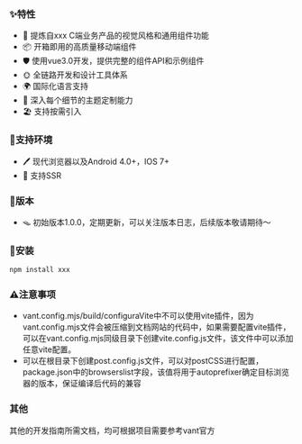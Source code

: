 ### ✨特性
 - 🌈 提炼自xxx C端业务产品的视觉风格和通用组件功能
 - 📦 开箱即用的高质量移动端组件
 - 🛡️ 使用vue3.0开发，提供完整的组件API和示例组件
 - 🌞 全链路开发和设计工具体系
 - 🌍 国际化语言支持
 - 🎨 深入每个细节的主题定制能力
 - 🏖️ 支持按需引入

 ### 🌊支持环境
 - 🖊️ 现代浏览器以及Android 4.0+，IOS 7+
 - 🌲 支持SSR

 ### 📖版本
 - 🪤 初始版本1.0.0，定期更新，可以关注版本日志，后续版本敬请期待～

 ### 🔧安装
 ```bash
 npm install xxx
 ```

 ### ⚠️注意事项
 - vant.config.mjs/build/configuraVite中不可以使用vite插件，因为vant.config.mjs文件会被压缩到文档网站的代码中，如果需要配置vite插件，可以在vant.config.mjs同级目录下创建vite.config.js文件，该文件中可以添加任意vite配置。
 - 可以在根目录下创建post.config.js文件，可以对postCSS进行配置，package.json中的browserslist字段，该值将用于autoprefixer确定目标浏览器的版本，保证编译后代码的兼容

 ### 其他
 其他的开发指南所需文档，均可根据项目需要参考vant官方